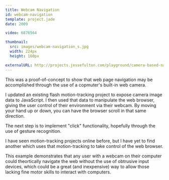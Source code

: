```yaml
---
title: Webcam Navigation
id: webcam-navigation
template: project.jade
date: 2009

video: 6876564

thumbnail:
  src: images/webcam-navigation_s.jpg
  width: 224px
  height: 160px

externalURL: http://projects.jessefulton.com/playground/camera-based-navigation.html
---
```


This was a proof-of-concept to show that web page navigation may be accomplished through the use of a copmuter's built-in web camera.
  
I updated an existing flash motion-tracking project to expose camera image data to JavaScript. I then used that data to manipulate the web browser, giving the user control of their environment via their webcam. By moving your hand up or down, you can have the browser scroll in that same direction.
  
The next step is to implement "click" functionality, hopefully through the use of gesture recognition.
  
I have seen motion-tracking projects online before, but I have yet to find another which uses that motion-tracking to take control of the web browser.
  
This example demonstrates that any user with a webcam on their computer could theortically navigate the web without the use of obtrusive input devices, which could be a great (and inexpensive) way to allow those lacking fine motor skills to interact with computers.